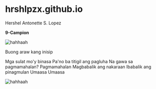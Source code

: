 # hrshlpzx.github.io
Hershel Antonette S. Lopez

**9-Campion**

![hahhaah](https://i.pinimg.com/originals/a8/1e/0e/a81e0e8836940a9619767af192c4d6fa.jpg)

Buong araw kang inisip

Mga sulat mo'y binasa
Pa'no ba titigil ang pagluha
Na gawa sa pagmamahalan?
Pagmamahalan
Magbabalik ang nakaraan
Ibabalik ang pinagmulan
Umaasa
Umaasa

![hahhaah](https://i.pinimg.com/originals/13/b9/b8/13b9b8db286d16ed90ef4b37963d3a3f.jpg)
